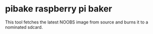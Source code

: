 # pibake raspberry pi baker

This tool fetches the latest NOOBS image from source and burns it to a nominated sdcard.


